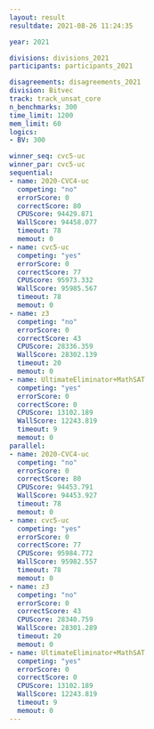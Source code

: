 ```yaml
---
layout: result
resultdate: 2021-08-26 11:24:35

year: 2021

divisions: divisions_2021
participants: participants_2021

disagreements: disagreements_2021
division: Bitvec
track: track_unsat_core
n_benchmarks: 300
time_limit: 1200
mem_limit: 60
logics:
- BV: 300

winner_seq: cvc5-uc
winner_par: cvc5-uc
sequential:
- name: 2020-CVC4-uc
  competing: "no"
  errorScore: 0
  correctScore: 80
  CPUScore: 94429.871
  WallScore: 94458.077
  timeout: 78
  memout: 0
- name: cvc5-uc
  competing: "yes"
  errorScore: 0
  correctScore: 77
  CPUScore: 95973.332
  WallScore: 95985.567
  timeout: 78
  memout: 0
- name: z3
  competing: "no"
  errorScore: 0
  correctScore: 43
  CPUScore: 28336.359
  WallScore: 28302.139
  timeout: 20
  memout: 0
- name: UltimateEliminator+MathSAT
  competing: "yes"
  errorScore: 0
  correctScore: 0
  CPUScore: 13102.189
  WallScore: 12243.819
  timeout: 9
  memout: 0
parallel:
- name: 2020-CVC4-uc
  competing: "no"
  errorScore: 0
  correctScore: 80
  CPUScore: 94453.791
  WallScore: 94453.927
  timeout: 78
  memout: 0
- name: cvc5-uc
  competing: "yes"
  errorScore: 0
  correctScore: 77
  CPUScore: 95984.772
  WallScore: 95982.557
  timeout: 78
  memout: 0
- name: z3
  competing: "no"
  errorScore: 0
  correctScore: 43
  CPUScore: 28340.759
  WallScore: 28301.289
  timeout: 20
  memout: 0
- name: UltimateEliminator+MathSAT
  competing: "yes"
  errorScore: 0
  correctScore: 0
  CPUScore: 13102.189
  WallScore: 12243.819
  timeout: 9
  memout: 0
---
```

